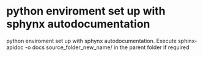 # python enviroment set up with sphynx autodocumentation
python enviroment set up with sphynx autodocumentation. Execute sphinx-apidoc -o docs source_folder_new_name/ in the parent folder if required
